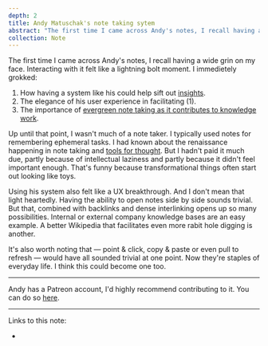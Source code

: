 ```yaml
---
depth: 2
title: Andy Matuschak's note taking sytem
abstract: "The first time I came across Andy's notes, I recall having a wide grin on my face. Interacting with his notes felt like a lightning bolt moment. I immedietely grokked: (1) How having a system like his could help sift out insights. (2) The elegance of his user experience in facilitating (1). And (3), the importance of evergreen note taking as it contributes to knowledge work."
collection: Note
---
```

The first time I came across Andy's notes, I recall having a wide grin on my face. Interacting with it felt like a lightning bolt moment. I immedietely grokked: 
1. How having a system like his could help sift out [insights](https://notes.andymatuschak.org/z6cFzJWgj9vZpnrQsjrZ8yCNREzCTgyFeVZTb).
2. The elegance of his user experience in facilitating (1).
3. The importance of [evergreen note taking as it contributes to knowledge work](https://notes.andymatuschak.org/z3SjnvsB5aR2ddsycyXofbYR7fCxo7RmKW2be).


Up until that point, I wasn't much of a note taker. I typically used notes for remembering ephemeral tasks. I had known about the renaissance happening in note taking and [tools for thought](https://numinous.productions/ttft/). But I hadn't paid it much due, partly because of intellectual laziness and partly because it didn't feel important enough. That's funny because <inter-link href="transformational-things-start-out-by-looking-like-toys">transformational things often start out looking like toys</inter-link>.

Using his system also felt like a UX breakthrough. And I don't mean that light heartedly. Having the ability to open notes side by side sounds trivial. But that, combined with backlinks and dense interlinking opens up so many possibilities. Internal or external company knowledge bases are an easy example. A better Wikipedia that facilitates even more rabit hole digging is another. 

It's also worth noting that — point & click, copy & paste or even pull to refresh — would have all sounded trivial at one point. Now they're staples of everyday life. I think this could become one too.

---

Andy has a Patreon account, I'd highly recommend contributing to it. You can do so [here](https://www.patreon.com/quantumcountry/posts).

---

Links to this note:
- <inter-link href="colophon"></inter-link>
